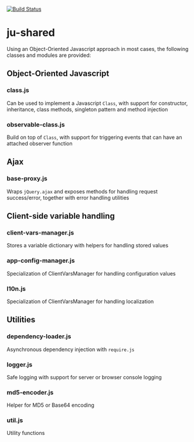 [![Build Status](https://travis-ci.org/jpgarbanzo/ju-shared.svg?branch=master)](https://travis-ci.org/jpgarbanzo/ju-shared)

# ju-shared
Using an Object-Oriented Javascript approach in most cases, the following classes and modules are provided:

## Object-Oriented Javascript
### class.js
Can be used to implement a Javascript `Class`, with support for constructor, inheritance, class methods, singleton pattern and method injection
### observable-class.js
Build on top of `Class`, with support for triggering events that can have an attached observer function

## Ajax
### base-proxy.js
Wraps `jQuery.ajax` and exposes methods for handling request success/error, together with error handling utilities

## Client-side variable handling
### client-vars-manager.js
Stores a variable dictionary with helpers for handling stored values
### app-config-manager.js
Specialization of ClientVarsManager for handling configuration values
### l10n.js
Specialization of ClientVarsManager for handling localization

## Utilities
### dependency-loader.js
Asynchronous dependency injection with `require.js`
### logger.js
Safe logging with support for server or browser console logging
### md5-encoder.js
Helper for MD5 or Base64 encoding
### util.js
Utility functions
